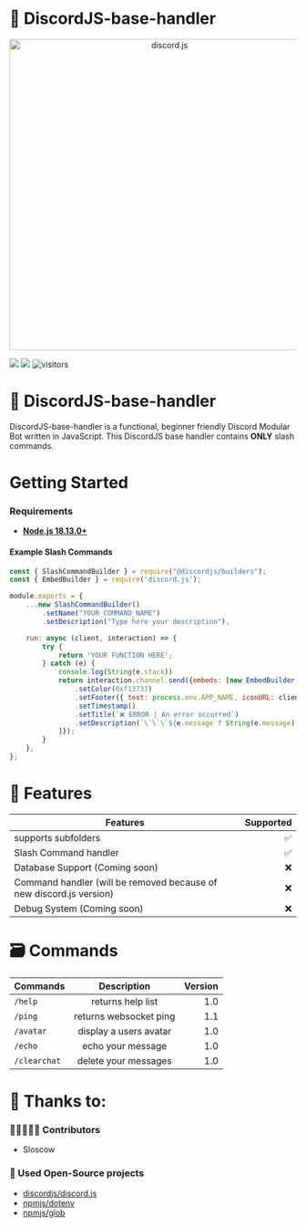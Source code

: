 # 💾 DiscordJS-base-handler

<div align="center">
    <a href="https://discord.js.org"><img src="https://discord.js.org/static/logo.svg" width="546" alt="discord.js" /></a>
</div>

![](https://img.shields.io/badge/Code-JavaScript-informational?style=flat&logo=javascript&logoColor=white&color=6aa6f8)
![](https://img.shields.io/badge/npm-v.18.13.0-informational?style=flat&logo=npm&logoColor=white&color=6aa6f8)
![visitors](https://visitor-badge.laobi.icu/badge?page_id=razetro.discordjs-base-handler)

# 💾 DiscordJS-base-handler
DiscordJS-base-handler is a functional, beginner friendly Discord Modular Bot written in JavaScript. This DiscordJS base handler contains **ONLY** slash commands.

# Getting Started
### Requirements
* [**Node.js 18.13.0+**](https://nodejs.org/en/)

#### Example Slash Commands
```js
const { SlashCommandBuilder } = require("@discordjs/builders");
const { EmbedBuilder } = require('discord.js');

module.exports = {
    ...new SlashCommandBuilder()
        .setName("YOUR_COMMAND_NAME")
        .setDescription("Type here your description"),

    run: async (client, interaction) => {
        try {
            return 'YOUR FUNCTION HERE';
        } catch (e) {
            console.log(String(e.stack))
            return interaction.channel.send({embeds: [new EmbedBuilder()
                .setColor(0xf13737)
                .setFooter({ text: process.env.APP_NAME, iconURL: client.user.avatarURL(client.user) })
                .setTimestamp()
                .setTitle(`❌ ERROR | An error occurred`)
                .setDescription(`\`\`\`${e.message ? String(e.message).substr(0, 2000) : String(e).substr(0, 2000)}\`\`\``)
            ]});
        }
    },
};
```

# 📑 Features
| Features        | Supported |
| ------------- | -----:|
| supports subfolders | ✅ |
| Slash Command handler | ✅ |
| Database Support (Coming soon) | ❌ |
| Command handler (will be removed because of new discord.js version) | ❌ |
| Debug System (Coming soon) | ❌ |

# 🗃️ Commands
| Commands        | Description           | Version |
| ------------- |:-------------:| -----:|
| ``/help`` | returns help list | 1.0 |
| ``/ping`` | returns websocket ping | 1.1 |
| ``/avatar`` | display a users avatar | 1.0 |
| ``/echo`` | echo your message | 1.0 |
| ``/clearchat`` | delete your messages | 1.0 |

# 🙏 Thanks to:
### 🧑🏻‍🤝‍🧑🏻 Contributors
* Sloscow

### 🚧 Used Open-Source projects
* [discordjs/discord.js](https://github.com/discordjs/discord.js)
* [npmjs/dotenv](https://www.npmjs.com/package/dotenv)
* [npmjs/glob](https://www.npmjs.com/package/glob)
